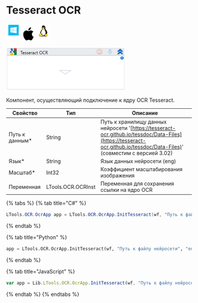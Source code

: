 # Tesseract OCR

![](<../../../.gitbook/assets/image (100) (1) (1) (1) (1) (1) (214).png>)

![](<../../../.gitbook/assets/image (309).png>)

Компонент, осуществляющий подключение к ядру OCR Tesseract.

| Свойство        | Тип                | Описание                                                                                                                                                                |
| --------------- | ------------------ | ----------------------------------------------------------------------------------------------------------------------------------------------------------------------- |
| Путь к данным\* | String             | Путь к хранилищу данных нейросети '[https://tesseract-ocr.github.io/tessdoc/Data-Files](https://tesseract-ocr.github.io/tessdoc/Data-Files)' (совместим с версией 3.02) |
| Язык\*          | String             | Язык данных нейросети (eng)                                                                                                                                             |
| Масштаб\*       | Int32              | Коэффициент масштабирования изображения                                                                                                                                 |
| Переменная      | LTools.OCR.OCRInst | Переменная для сохранения ссылки на ядро OCR                                                                                                                            |

{% tabs %}
{% tab title="C#" %}
```csharp
LTools.OCR.OcrApp app = LTools.OCR.OcrApp.InitTesseract(wf, "Путь к файлу нейросети", "eng", 2);
```
{% endtab %}

{% tab title="Python" %}
```python
app = LTools.OCR.OcrApp.InitTesseract(wf, "Путь к файлу нейросети", "eng", 2)
```
{% endtab %}

{% tab title="JavaScript" %}
```javascript
var app = Lib.LTools.OCR.OcrApp.InitTesseract(wf, "Путь к файлу нейросети", "eng", 2);
```
{% endtab %}
{% endtabs %}
